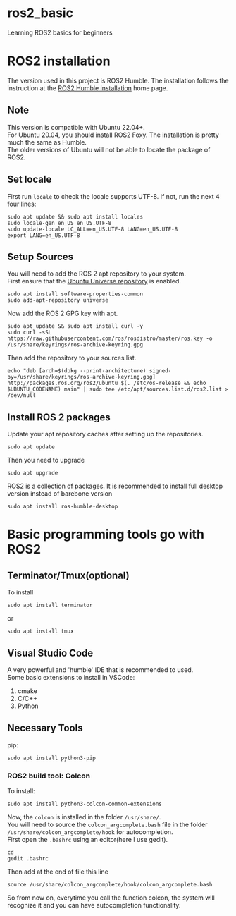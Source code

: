 # ros2_basic
Learning ROS2 basics for beginners

# ROS2 installation
The version used in this project is ROS2 Humble. The installation follows the instruction at the [ROS2 Humble installation](https://docs.ros.org/en/humble/Installation/Ubuntu-Install-Debians.html) home page.

## Note
This version is compatible with Ubuntu 22.04+.    
For Ubuntu 20.04, you should install ROS2 Foxy. The installation is pretty much the same as Humble.  
The older versions of Ubuntu will not be able to locate the package of ROS2. 


## Set locale
First run 
`locale` 
to check the locale supports UTF-8. If not, run the next 4 four lines:
```
sudo apt update && sudo apt install locales
sudo locale-gen en_US en_US.UTF-8
sudo update-locale LC_ALL=en_US.UTF-8 LANG=en_US.UTF-8
export LANG=en_US.UTF-8
```
## Setup Sources
You will need to add the ROS 2 apt repository to your system.  
First ensure that the [Ubuntu Universe repository](https://help.ubuntu.com/community/Repositories/Ubuntu) is enabled.    
```
sudo apt install software-properties-common
sudo add-apt-repository universe
```
Now add the ROS 2 GPG key with apt.  
```
sudo apt update && sudo apt install curl -y
sudo curl -sSL https://raw.githubusercontent.com/ros/rosdistro/master/ros.key -o /usr/share/keyrings/ros-archive-keyring.gpg
```
Then add the repository to your sources list.
```
echo "deb [arch=$(dpkg --print-architecture) signed-by=/usr/share/keyrings/ros-archive-keyring.gpg] http://packages.ros.org/ros2/ubuntu $(. /etc/os-release && echo $UBUNTU_CODENAME) main" | sudo tee /etc/apt/sources.list.d/ros2.list > /dev/null
```

## Install ROS 2 packages
Update your apt repository caches after setting up the repositories.
```
sudo apt update
```
Then you need to upgrade
```
sudo apt upgrade
```
ROS2 is a collection of packages. It is recommended to install full desktop version instead of barebone version
```
sudo apt install ros-humble-desktop
```

# Basic programming tools go with ROS2
## Terminator/Tmux(optional)
To install
```
sudo apt install terminator
```
or 
```
sudo apt install tmux
```
## Visual Studio Code
A very powerful and 'humble' IDE that is recommended to used.  
Some basic extensions to install in VSCode: 
1. cmake
1. C/C++
1. Python

## Necessary Tools
pip:
```
sudo apt install python3-pip
```
### ROS2 build tool: Colcon
To install:
```
sudo apt install python3-colcon-common-extensions
```
Now, the `colcon` is installed in the folder `/usr/share/`.  
You will need to source the `colcon_argcomplete.bash` file in the folder `/usr/share/colcon_argcomplete/hook` for autocompletion.  
First open the `.bashrc` using an editor(here I use gedit).
```
cd
gedit .bashrc
``` 
Then add at the end of file this line
```
source /usr/share/colcon_argcomplete/hook/colcon_argcomplete.bash
```
So from now on, everytime you call the function colcon, the system will recognize it and you can have autocompletion functionality.
